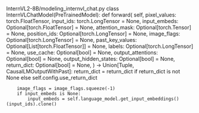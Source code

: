 InternVL2-8B/modeling_internvl_chat.py
class InternVLChatModel(PreTrainedModel):
    def forward(
            self,
            pixel_values: torch.FloatTensor,
            input_ids: torch.LongTensor = None,
            input_embeds: Optional[torch.FloatTensor] = None,
            attention_mask: Optional[torch.Tensor] = None,
            position_ids: Optional[torch.LongTensor] = None,
            image_flags: Optional[torch.LongTensor] = None,
            past_key_values: Optional[List[torch.FloatTensor]] = None,
            labels: Optional[torch.LongTensor] = None,
            use_cache: Optional[bool] = None,
            output_attentions: Optional[bool] = None,
            output_hidden_states: Optional[bool] = None,
            return_dict: Optional[bool] = None,
    ) -> Union[Tuple, CausalLMOutputWithPast]:
        return_dict = return_dict if return_dict is not None else self.config.use_return_dict

        image_flags = image_flags.squeeze(-1)
        if input_embeds is None:
            input_embeds = self.language_model.get_input_embeddings()(input_ids).clone()